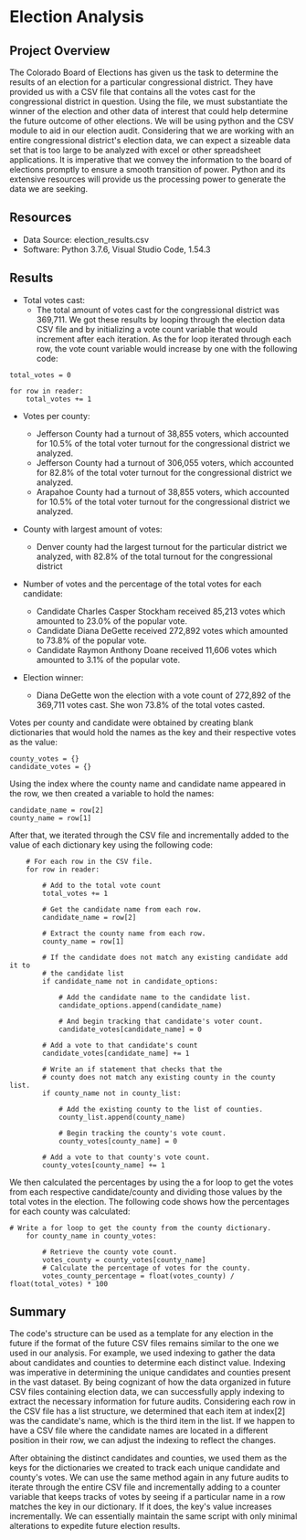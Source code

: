 # Election Analysis

## Project Overview
The Colorado Board of Elections has given us the task to determine the results of an election for a particular congressional district. They have provided us with a CSV file that contains all the votes cast for the congressional district in question. Using the file, we must substantiate the winner of the election and other data of interest that could help determine the future outcome of other elections. We will be using python and the CSV module to aid in our election audit. Considering that we are working with an entire congressional district's election data, we can expect a sizeable data set that is too large to be analyzed with excel or other spreadsheet applications. It is imperative that we convey the information to the board of elections promptly to ensure a smooth transition of power. Python and its extensive resources will provide us the processing power to generate the data we are seeking.

## Resources
- Data Source: election_results.csv
- Software: Python 3.7.6, Visual Studio Code, 1.54.3

## Results
* Total votes cast:
  * The total amount of votes cast for the congressional district was 369,711.
We got these results by looping through the election data CSV file and by initializing a vote count variable that would increment after each iteration. As the for loop iterated through each row, the vote count variable would increase by one with the following code:
```
total_votes = 0

for row in reader:
    total_votes += 1
```
* Votes per county:
  * Jefferson County had a turnout of 38,855 voters, which accounted for 10.5% of the total voter turnout for the congressional district we analyzed.
  * Jefferson County had a turnout of 306,055 voters, which accounted for 82.8% of the total voter turnout for the congressional district we analyzed.
  * Arapahoe County had a turnout of 38,855 voters, which accounted for 10.5% of the total voter turnout for the congressional district we analyzed.

* County with largest amount of votes:
  *  Denver county had the largest turnout for the particular district we analyzed, with 82.8% of the total turnout for the congressional district

* Number of votes and the percentage of the total votes for each candidate:
  * Candidate Charles Casper Stockham received 85,213 votes which amounted to 23.0% of the popular vote.
  * Candidate Diana DeGette received 272,892 votes which amounted to 73.8% of the popular vote.
  * Candidate Raymon Anthony Doane received 11,606 votes which amounted to 3.1% of the popular vote.

* Election winner:
  * Diana DeGette won the election with a vote count of 272,892 of the 369,711 votes cast. She won 73.8% of the total votes casted.

Votes per county and candidate were obtained by creating blank dictionaries that would hold the names as the key and their respective votes as the value:
```
county_votes = {}
candidate_votes = {}
```
Using the index where the county name and candidate name appeared in the row, we then created a variable to hold the names:
```
candidate_name = row[2]
county_name = row[1]
```
After that, we iterated through the CSV file and incrementally added to the value of each dictionary key using the following code:
```
    # For each row in the CSV file.
    for row in reader:

        # Add to the total vote count
        total_votes += 1

        # Get the candidate name from each row.
        candidate_name = row[2]

        # Extract the county name from each row.
        county_name = row[1]

        # If the candidate does not match any existing candidate add it to
        # the candidate list
        if candidate_name not in candidate_options:

            # Add the candidate name to the candidate list.
            candidate_options.append(candidate_name)

            # And begin tracking that candidate's voter count.
            candidate_votes[candidate_name] = 0

        # Add a vote to that candidate's count
        candidate_votes[candidate_name] += 1

        # Write an if statement that checks that the
        # county does not match any existing county in the county list.
        if county_name not in county_list:

            # Add the existing county to the list of counties.
            county_list.append(county_name)

            # Begin tracking the county's vote count.
            county_votes[county_name] = 0

        # Add a vote to that county's vote count.
        county_votes[county_name] += 1
 ```
We then calculated the percentages by using the a for loop to get the votes from each respective candidate/county and dividing those values by the total votes in the election. The following code shows how the percentages for each county was calculated:
```
# Write a for loop to get the county from the county dictionary.
    for county_name in county_votes:

        # Retrieve the county vote count.
        votes_county = county_votes[county_name]
        # Calculate the percentage of votes for the county.
        votes_county_percentage = float(votes_county) / float(total_votes) * 100
 ```
## Summary
The code's structure can be used as a template for any election in the future if the format of the future CSV files remains similar to the one we used in our analysis. For example, we used indexing to gather the data about candidates and counties to determine each distinct value. Indexing was imperative in determining the unique candidates and counties present in the vast dataset. By being cognizant of how the data organized in future CSV files containing election data, we can successfully apply indexing to extract the necessary information for future audits. Considering each row in the CSV file has a list structure, we determined that each item at index[2] was the candidate's name, which is the third item in the list. If we happen to have a CSV file where the candidate names are located in a different position in their row, we can adjust the indexing to reflect the changes. 

After obtaining the distinct candidates and counties, we used them as the keys for the dictionaries we created to track each unique candidate and county's votes. We can use the same method again in any future audits to iterate through the entire CSV file and incrementally adding to a counter variable that keeps tracks of votes by seeing if a particular name in a row matches the key in our dictionary. If it does, the key's value increases incrementally. We can essentially maintain the same script with only minimal alterations to expedite future election results.
